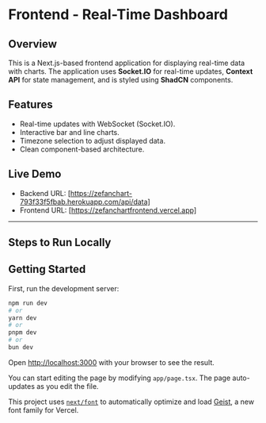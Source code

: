 # Frontend - Real-Time Dashboard

## Overview
This is a Next.js-based frontend application for displaying real-time data with charts. The application uses **Socket.IO** for real-time updates, **Context API** for state management, and is styled using **ShadCN** components.

## Features
- Real-time updates with WebSocket (Socket.IO).
- Interactive bar and line charts.
- Timezone selection to adjust displayed data.
- Clean component-based architecture.

## Live Demo
- Backend URL: [https://zefanchart-793f33f5fbab.herokuapp.com/api/data]
- Frontend URL: [https://zefanchartfrontend.vercel.app]

---

## Steps to Run Locally
## Getting Started

First, run the development server:

```bash
npm run dev
# or
yarn dev
# or
pnpm dev
# or
bun dev
```

Open [http://localhost:3000](http://localhost:3000) with your browser to see the result.

You can start editing the page by modifying `app/page.tsx`. The page auto-updates as you edit the file.

This project uses [`next/font`](https://nextjs.org/docs/app/building-your-application/optimizing/fonts) to automatically optimize and load [Geist](https://vercel.com/font), a new font family for Vercel.
